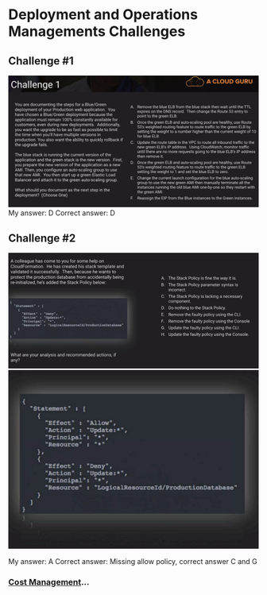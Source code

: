 # Deployment and Operations Managements Challenges

## Challenge #1

![deploy-and-ops-mgmt-challenge-1](../../assets/deployment-mgmt-service-challenge-1.png)
My answer: D
Correct answer: D

## Challenge #2

![deploy-and-ops-mgmt-challenge-1](../../assets/deployment-mgmt-service-challenge-2.png)
![deploy-and-ops-mgmt-challenge-1](../../assets/deployment-mgmt-service-challenge-2a.png)

My answer: A
Correct answer: Missing allow policy, correct answer C and G

### [Cost Management](../../cost-management/README.md)...
